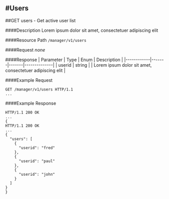 #Users
----------------
##GET users - Get active user list

####Description
Lorem ipsum dolor sit amet, consectetuer adipiscing elit

####Resource Path
`/manager/v1/users`

####Request 
*none*

####Response
| Parameter  | Type  | Enum  | Description  |
|------------|-------|-------|--------------|
| userid  | string  |   | Lorem ipsum dolor sit amet, consectetuer adipiscing elit   |

####Example Request
```
GET /manager/v1/users HTTP/1.1
...
```

####Example Response
```
HTTP/1.1 200 OK
...
{ 
HTTP/1.1 200 OK
...
{
  "users": [
    {
      "userid": "fred"
    },
    {
      "userid": "paul"
    },
    {
      "userid": "john"
    }
  ]
}
}
```

